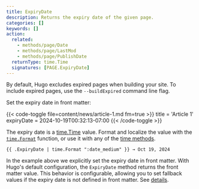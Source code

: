 ```yaml
---
title: ExpiryDate
description: Returns the expiry date of the given page. 
categories: []
keywords: []
action:
  related:
    - methods/page/Date
    - methods/page/LastMod
    - methods/page/PublishDate
  returnType: time.Time
  signatures: [PAGE.ExpiryDate]
---
```


By default, Hugo excludes expired pages when building your site. To include expired pages, use the `--buildExpired` command line flag.

Set the expiry date in front matter:

{{< code-toggle file=content/news/article-1.md fm=true >}}
title = 'Article 1'
expiryDate = 2024-10-19T00:32:13-07:00
{{< /code-toggle >}}

The expiry date is a [time.Time] value. Format and localize the value with the [`time.Format`] function, or use it with any of the [time methods].

```go-html-template
{{ .ExpiryDate | time.Format ":date_medium" }} → Oct 19, 2024
```

In the example above we explicitly set the expiry date in front matter. With Hugo's default configuration, the `ExpiryDate` method returns the front matter value. This behavior is configurable, allowing you to set fallback values if the expiry date is not defined in front matter. See&nbsp;[details].

[`time.Format`]: /functions/time/format
[details]: /getting-started/configuration/#configure-dates
[time methods]: /methods/time
[time.Time]: https://pkg.go.dev/time#Time
